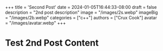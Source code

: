 +++
title = 'Second Post'
date = 2024-01-05T16:44:33-08:00
draft = false
description = "2nd post description"
image = "/images/2s.webp"
imageBig = "/images/2b.webp"
categories = ["c++"]
authors = ["Crux Cook"]
avatar = "/images/avatar.webp"
+++

# Test 2nd Post Content
